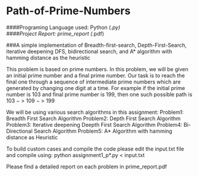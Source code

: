 # Path-of-Prime-Numbers

####Programing Language used: Python (*.py)  
####Project Report: prime_report (*.pdf)  

###A simple implementation of Breadth-first-search, Depth-First-Search, iterative deepening DFS, bidirectional search, and A* algorithm with hamming distance as the heuristic  

This problem is based on prime numbers. In this problem, we will be given an initial prime number and a final prime number.
Our task is to reach the final one through a sequence of intermediate prime
numbers which are generated by changing one digit at a time. 
For example if the initial prime number is 103 and final prime number is 199, 
then one such possible path is
103 − > 109 − > 199

We will be using various search algorithms in this assignment:
Problem1: Breadth First Search Algorithm 
Problem2: Depth First Search Algorithm
Problem3: Iterative deepening Deepth First Search Algorithm
Problem4: Bi-Directional Search Algorithm
Problem5: A* Algorithm with hamming distance as Heuristic

To build custom cases and compile the code please edit the input.txt file and compile using:
python assignment1_p*.py < input.txt

Please find a detailed report on each problem in prime_report.pdf

